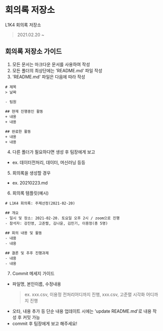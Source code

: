 # 회의록 저장소

L1K4 회의록 저장소

> 2021.02.20 ~

## 회의록 저장소 가이드
1. 모든 문서는 마크다운 문서를 사용하여 작성
2. 모든 폴더의 최상단에는 'README.md' 파일 작성
3. 'README.md' 파일은 다음에 따라 작성

```
# 제목
> 날짜

- 팀원

## 현재 진행중인 활동
+ 내용
+ 내용

## 완료한 활동
+ 내용 
+ 내용
```

4. 다른 폴더가 필요하다면 생성 후 팀장에게 보고
  - ex. 데이터전처리, 데이터, 머신러닝 등등

5. 회의록을 생성할 경우
  - ex. 20210223.md

6. 회의록 템플릿(예시)

```
# L1K4 회의록: 주제선정(2021-02-20)

## 개요
- 일시 및 장소: 2021-02-20. 토요일 오후 2시 / zoom으로 진행
- 참석자: 강진영, 고준렬, 김나윤, 김민기, 이용정(총 5명)

## 회의 내용 및 활동
- 내용
- 내용

## 결론 및 추후 진행과제
- 내용
- 내용
```
7. Commit 메세지 가이드
+ 파일명, 본인이름, 수정내용
  > ex. xxx.csv, 이용정 전처리어디까지 진행,  xxx.csv, 고준렬 시각화 어디까지 진행
- 오타, 내용 추가 등 단순 내용 업데이트 시에는 'update README.md'로 내용 작성 후 커밋 가능
- commit 후 팀장에게 보고 해주세요!
